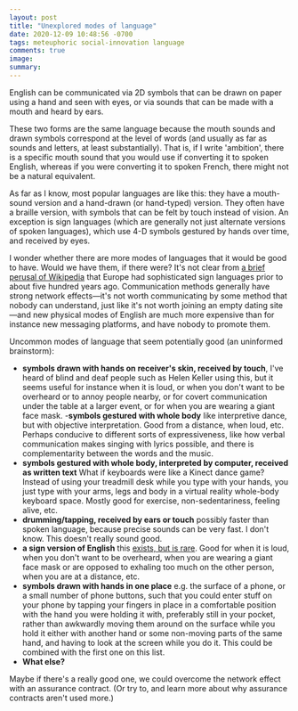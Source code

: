 ```yaml
---
layout: post
title: "Unexplored modes of language"
date: 2020-12-09 10:48:56 -0700
tags: meteuphoric social-innovation language
comments: true
image:
summary:
---
```

English can be communicated via 2D symbols that can be drawn on paper using a hand and seen with eyes, or via sounds that can be made with a mouth and heard by ears.

These two forms are the same language because the mouth sounds and drawn symbols correspond at the level of words (and usually as far as sounds and letters, at least substantially). That is, if I write 'ambition', there is a specific mouth sound that you would use if converting it to spoken English, whereas if you were converting it to spoken French, there might not be a natural equivalent.<!--ex-->

As far as I know, most popular languages are like this: they have a mouth-sound version and a hand-drawn (or hand-typed) version. They often have a braille version, with symbols that can be felt by touch instead of vision. An exception is sign languages (which are generally not just alternate versions of spoken languages), which use 4-D symbols gestured by hands over time, and received by eyes.

I wonder whether there are more modes of languages that it would be good to have. Would we have them, if there were? It's not clear from [a brief perusal of Wikipedia](https://en.wikipedia.org/wiki/History_of_sign_language) that Europe had sophisticated sign languages prior to about five hundred years ago. Communication methods generally have strong network effects&mdash;it's not worth communicating by some method that nobody can understand, just like it's not worth joining an empty dating site&mdash;and new physical modes of English are much more expensive than for instance new messaging platforms, and have nobody to promote them.

Uncommon modes of language that seem potentially good (an uninformed brainstorm):
- **symbols drawn with hands on receiver's skin, received by touch**, I've heard of blind and deaf people such as Helen Keller using this, but it seems useful for instance when it is loud, or when you don't want to be overheard or to annoy people nearby, or for covert communication under the table at a larger event, or for when you are wearing a giant face mask.
-**symbols gestured with whole body** like interpretive dance, but with objective interpretation. Good from a distance, when loud, etc. Perhaps conducive to different sorts of expressiveness, like how verbal communication makes singing with lyrics possible, and there is complementarity between the words and the music.
- **symbols gestured with whole body, interpreted by computer, received as written text** What if keyboards were like a Kinect dance game? Instead of using your treadmill desk while you type with your hands, you just type with your arms, legs and body in a virtual reality whole-body keyboard space. Mostly good for exercise, non-sedentariness, feeling alive, etc.
- **drumming/tapping, received by ears or touch** possibly faster than spoken language, because precise sounds can be very fast. I don't know. This doesn't really sound good.
- **a sign version of English** this [exists, but is rare](https://www.verywellhealth.com/signing-exact-english-and-syntax-1046860). Good for when it is loud, when you don't want to be overheard, when you are wearing a giant face mask or are opposed to exhaling too much on the other person, when you are at a distance, etc.
- **symbols drawn with hands in one place** e.g. the surface of a phone, or a small number of phone buttons, such that you could enter stuff on your phone by tapping your fingers in place in a comfortable position with the hand you were holding it with, preferably still in your pocket, rather than awkwardly moving them around on the surface while you hold it either with another hand or some non-moving parts of the same hand, and having to look at the screen while you do it. This could be combined with the first one on this list.
- **What else?**

Maybe if there's a really good one, we could overcome the network effect with an assurance contract. (Or try to, and learn more about why assurance contracts aren't used more.)

